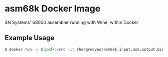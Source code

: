# asm68k Docker Image
SN Systems' 68000 assembler running with Wine, within Docker

## Example Usage
```sh
$ docker run -v $(pwd):/src -it rhargreaves/asm68k input.asm,output.bin
```

